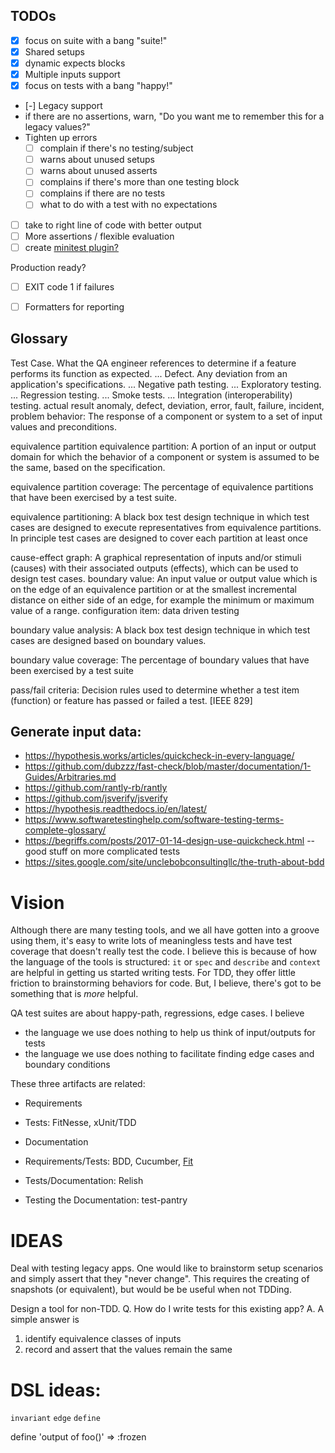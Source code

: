 ## TODOs

* [x] focus on suite with a bang "suite!"
* [x] Shared setups
* [x] dynamic expects blocks
* [x] Multiple inputs support
* [x] focus on tests with a bang "happy!"
* [-] Legacy support
* if there are no assertions, warn, "Do you want me to remember this for a legacy values?"
* Tighten up errors
  * [ ] complain if there's no testing/subject
  * [ ] warns about unused setups
  * [ ] warns about unused asserts
  * [ ] complains if there's more than one testing block
  * [ ] complains if there are no tests
  * [ ] what to do with a test with no expectations
* [ ] take to right line of code with better output
* [ ] More assertions / flexible evaluation
* [ ] create [minitest plugin?](https://github.com/fteem/how-to-write-minitest-extensions/blob/master/manuscript/4-writing-our-first-extension.md#adding-the-plugin)

Production ready?
* [ ] EXIT code 1 if failures
* [ ] Formatters for reporting


## Glossary
Test Case. What the QA engineer references to determine if a feature performs its function as expected. ...
Defect. Any deviation from an application's specifications. ...
Negative path testing. ...
Exploratory testing. ...
Regression testing. ...
Smoke tests. ...
Integration (interoperability) testing.
actual result
anomaly, defect, deviation, error, fault, failure, incident, problem
behavior: The response of a component or system to a set of input values and preconditions.

equivalence partition
equivalence partition: A portion of an input or output domain for which the behavior of a component or system is assumed to be the same, based on the specification.

equivalence partition coverage: The percentage of equivalence partitions that have been exercised by a test suite.

equivalence partitioning: A black box test design technique in which test cases are designed to execute representatives from equivalence partitions. In principle test cases are designed to cover each partition at least once


cause-effect graph: A graphical representation of inputs and/or stimuli (causes) with their associated outputs (effects), which can be used to design test cases.
boundary value: An input value or output value which is on the edge of an equivalence partition or at the smallest incremental distance on either side of an edge, for example the minimum or maximum value of a range.
configuration item:
data driven testing

boundary value analysis: A black box test design technique in which test cases are designed based on boundary values.

boundary value coverage: The percentage of boundary values that have been exercised by a test suite

pass/fail criteria: Decision rules used to determine whether a test item (function) or feature has passed or failed a test. [IEEE 829]


## Generate input data:
* https://hypothesis.works/articles/quickcheck-in-every-language/
* https://github.com/dubzzz/fast-check/blob/master/documentation/1-Guides/Arbitraries.md
* https://github.com/rantly-rb/rantly
* https://github.com/jsverify/jsverify
* https://hypothesis.readthedocs.io/en/latest/
* https://www.softwaretestinghelp.com/software-testing-terms-complete-glossary/
* https://begriffs.com/posts/2017-01-14-design-use-quickcheck.html -- good stuff on more complicated tests
* https://sites.google.com/site/unclebobconsultingllc/the-truth-about-bdd



# Vision

Although there are many testing tools, and we all have gotten into a groove using them,
it's easy to write lots of meaningless tests and have test coverage that doesn't really
test the code. I believe this is because of how the language of the tools is structured:
`it` or `spec` and `describe` and `context` are helpful in getting us started writing
tests. For TDD, they offer little friction to brainstorming behaviors for code. But, 
I believe, there's got to be something that is _more_ helpful.

QA test suites are about happy-path, regressions, edge cases. I believe
* the language we use does nothing to help us think of input/outputs for tests
* the language we use does nothing to facilitate finding edge cases and boundary
  conditions

These three artifacts are related:
* Requirements
* Tests:        FitNesse, xUnit/TDD
* Documentation

* Requirements/Tests: BDD, Cucumber, [Fit](http://fit.c2.com/wiki.cgi?FitWorkflow)
* Tests/Documentation:  Relish
* Testing the Documentation: test-pantry


# IDEAS

Deal with testing legacy apps. One would like to brainstorm setup 
scenarios and simply assert that they "never change". This requires
the creating of snapshots (or equivalent), but would be be useful
when not TDDing.

Design a tool for non-TDD. 
Q. How do I write tests for this existing app?
A. A simple answer is 
   1. identify equivalence classes of inputs
   2. record and assert that the values remain the same


# DSL ideas:

`invariant`
`edge`
`define`

define 'output of foo()' => :frozen

